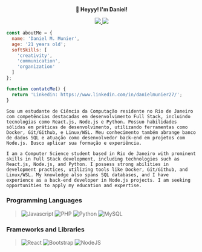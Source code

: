 <p align="center"> <strong>👋 Heyyy! I'm Daniel!</strong></p>
<p align="center">
    <a href="https://www.linkedin.com/in/danielmunier27/" target="_blank">
    <img src="https://img.shields.io/badge/LinkedIn-307cc5?style=for-the-badge&logo=linkedin&logoColor=white"/>
    </a>
    <img src="https://komarev.com/ghpvc/?username=danielmunier&style=for-the-badge"/>
</p>

```JavaScript
const aboutMe = {
  name: 'Daniel M. Munier',
  age: '21 years old';
  softSkills: [
    'creativity',
    'communication',
    'organization'
  ]
};

function contatcMe() {
  return 'Linkedin: https://www.linkedin.com/in/danielmunier27/';
}
```
<p>
   
    Sou um estudante de Ciência da Computação residente no Rio de Janeiro com competências destacadas em desenvolvimento Full Stack, incluindo tecnologias como React.js, Node.js e Python. Possuo habilidades sólidas em práticas de desenvolvimento, utilizando ferramentas como Docker, Git/Github, e Linux/WSL. Meu conhecimento também abrange banco de dados SQL e atuação como desenvolvedor back-end em projetos com Node.js. Busco aplicar sua formação e experiência.
</p>

<p>
   
    I am a Computer Science student based in Rio de Janeiro with prominent skills in Full Stack development, including technologies such as React.js, Node.js, and Python. I possess strong abilities in development practices, utilizing tools like Docker, Git/Github, and Linux/WSL. My knowledge also spans SQL databases, and I have experience as a back-end developer in Node.js projects. I am seeking opportunities to apply my education and expertise.
</p>

### Programming Languages
> ![Javascript](https://shields.io/badge/Javascript-3178C6?logo=Javascript&logoColor=yellow&style=for-the-badge)
>![PHP](https://shields.io/badge/PHP-3175C6?logo=PHP&logoColor=yellow&style=for-the-badge)
![Python](https://shields.io/badge/Python-3178C6?logo=Python&logoColor=FFF&style=for-the-badge)
![MySQL](https://shields.io/badge/MySQL-3175C6?logo=MySQL&logoColor=yellow&style=for-the-badge)
</details>

### Frameworks and Libraries
  
> ![React](https://img.shields.io/badge/react-%2320232a.svg?style=for-the-badge&logo=react&logoColor=%2361DAFB)
![Bootstrap](https://img.shields.io/badge/bootstrap-%23563D7C.svg?style=for-the-badge&logo=bootstrap&logoColor=white)
![NodeJS](https://img.shields.io/badge/node.js-6DA55F?style=for-the-badge&logo=node.js&logoColor=white)
</details>



